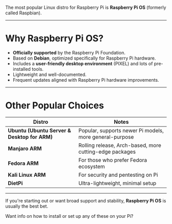 The most popular Linux distro for Raspberry Pi is **Raspberry Pi OS** (formerly called Raspbian).

---

# Why Raspberry Pi OS?

* **Officially supported** by the Raspberry Pi Foundation.
* Based on **Debian**, optimized specifically for Raspberry Pi hardware.
* Includes a **user-friendly desktop environment** (PIXEL) and lots of pre-installed tools.
* Lightweight and well-documented.
* Frequent updates aligned with Raspberry Pi hardware improvements.

---

# Other Popular Choices

| Distro                                       | Notes                                                   |
| -------------------------------------------- | ------------------------------------------------------- |
| **Ubuntu (Ubuntu Server & Desktop for ARM)** | Popular, supports newer Pi models, more general-purpose |
| **Manjaro ARM**                              | Rolling release, Arch-based, more cutting-edge packages |
| **Fedora ARM**                               | For those who prefer Fedora ecosystem                   |
| **Kali Linux ARM**                           | For security and pentesting on Pi                       |
| **DietPi**                                   | Ultra-lightweight, minimal setup                        |

---

If you're starting out or want broad support and stability, **Raspberry Pi OS** is usually the best bet.

Want info on how to install or set up any of these on your Pi?

